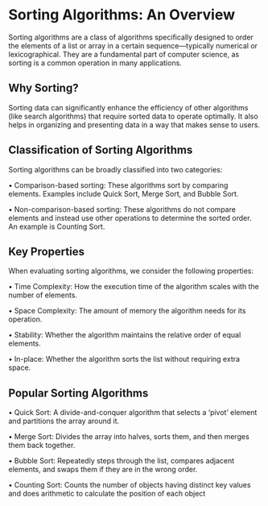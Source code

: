 # Sorting Algorithms: An Overview
Sorting algorithms are a class of algorithms specifically designed to order the elements of a list or array in a certain sequence—typically numerical or lexicographical. They are a fundamental part of computer science, as sorting is a common operation in many applications.

## Why Sorting?
Sorting data can significantly enhance the efficiency of other algorithms (like search algorithms) that require sorted data to operate optimally. It also helps in organizing and presenting data in a way that makes sense to users.

## Classification of Sorting Algorithms

Sorting algorithms can be broadly classified into two categories:

•	Comparison-based sorting: These algorithms sort by comparing elements. Examples include Quick Sort, Merge Sort, and Bubble Sort.

•	Non-comparison-based sorting: These algorithms do not compare elements and instead use other operations to determine the sorted order. An example is Counting Sort.
## Key Properties
When evaluating sorting algorithms, we consider the following properties:

•	Time Complexity: How the execution time of the algorithm scales with the number of elements.

•	Space Complexity: The amount of memory the algorithm needs for its operation.

•	Stability: Whether the algorithm maintains the relative order of equal elements.

•	In-place: Whether the algorithm sorts the list without requiring extra space.
## Popular Sorting Algorithms
•	Quick Sort: A divide-and-conquer algorithm that selects a ‘pivot’ element and partitions the array around it.

•	Merge Sort: Divides the array into halves, sorts them, and then merges them back together.

•	Bubble Sort: Repeatedly steps through the list, compares adjacent elements, and swaps them if they are in the wrong order.

•	Counting Sort: Counts the number of objects having distinct key values and does arithmetic to calculate the position of each object
